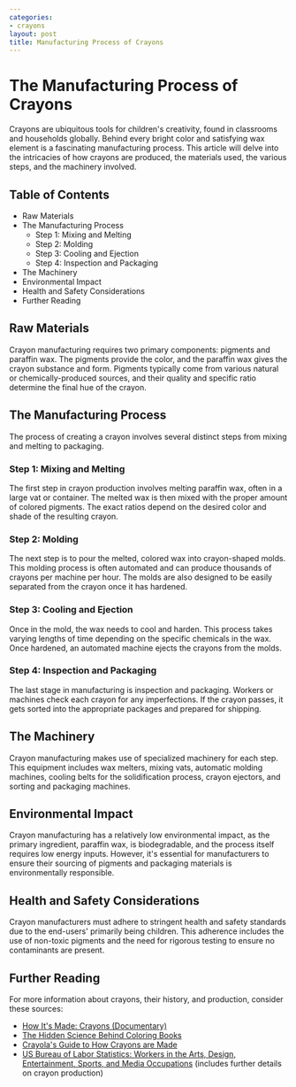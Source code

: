 ```yaml
---
categories:
- crayons
layout: post
title: Manufacturing Process of Crayons
---
```


# The Manufacturing Process of Crayons
Crayons are ubiquitous tools for children's creativity, found in classrooms and households globally. Behind every bright color and satisfying wax element is a fascinating manufacturing process. This article will delve into the intricacies of how crayons are produced, the materials used, the various steps, and the machinery involved.

## Table of Contents
* Raw Materials
* The Manufacturing Process
  * Step 1: Mixing and Melting
  * Step 2: Molding
  * Step 3: Cooling and Ejection
  * Step 4: Inspection and Packaging
* The Machinery
* Environmental Impact
* Health and Safety Considerations
* Further Reading

## Raw Materials
Crayon manufacturing requires two primary components: pigments and paraffin wax. The pigments provide the color, and the paraffin wax gives the crayon substance and form. Pigments typically come from various natural or chemically-produced sources, and their quality and specific ratio determine the final hue of the crayon. 

## The Manufacturing Process
The process of creating a crayon involves several distinct steps from mixing and melting to packaging.

### Step 1: Mixing and Melting
The first step in crayon production involves melting paraffin wax, often in a large vat or container. The melted wax is then mixed with the proper amount of colored pigments. The exact ratios depend on the desired color and shade of the resulting crayon. 

### Step 2: Molding
The next step is to pour the melted, colored wax into crayon-shaped molds. This molding process is often automated and can produce thousands of crayons per machine per hour. The molds are also designed to be easily separated from the crayon once it has hardened.

### Step 3: Cooling and Ejection
Once in the mold, the wax needs to cool and harden. This process takes varying lengths of time depending on the specific chemicals in the wax. Once hardened, an automated machine ejects the crayons from the molds.

### Step 4: Inspection and Packaging
The last stage in manufacturing is inspection and packaging. Workers or machines check each crayon for any imperfections. If the crayon passes, it gets sorted into the appropriate packages and prepared for shipping.

## The Machinery
Crayon manufacturing makes use of specialized machinery for each step. This equipment includes wax melters, mixing vats, automatic molding machines, cooling belts for the solidification process, crayon ejectors, and sorting and packaging machines.

## Environmental Impact
Crayon manufacturing has a relatively low environmental impact, as the primary ingredient, paraffin wax, is biodegradable, and the process itself requires low energy inputs. However, it's essential for manufacturers to ensure their sourcing of pigments and packaging materials is environmentally responsible.

## Health and Safety Considerations
Crayon manufacturers must adhere to stringent health and safety standards due to the end-users' primarily being children. This adherence includes the use of non-toxic pigments and the need for rigorous testing to ensure no contaminants are present.

## Further Reading
For more information about crayons, their history, and production, consider these sources:  
* [How It's Made: Crayons (Documentary)](https://www.youtube.com/watch?v=HMU-wXsgyR8)
* [The Hidden Science Behind Coloring Books](https://www.livescience.com/56784-science-of-adult-coloring-books.html)
* [Crayola's Guide to How Crayons are Made](https://www.crayola.com/faq/another-topic/how-are-crayons-made/)
* [US Bureau of Labor Statistics: Workers in the Arts, Design, Entertainment, Sports, and Media Occupations](https://www.bls.gov/ooh/arts-and-design/home.htm) (includes further details on crayon production)